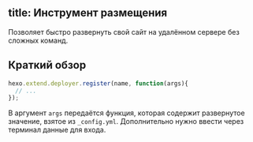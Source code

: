 title: Инструмент размещения
---
Позволяет быстро развернуть свой сайт на удалённом сервере без сложных команд.

## Краткий обзор

``` js
hexo.extend.deployer.register(name, function(args){
  // ...
});
```

В аргумент `args` передаётся функция, которая содержит развернутое значение, взятое из `_config.yml`. Дополнительно нужно ввести через терминал данные для входа.
